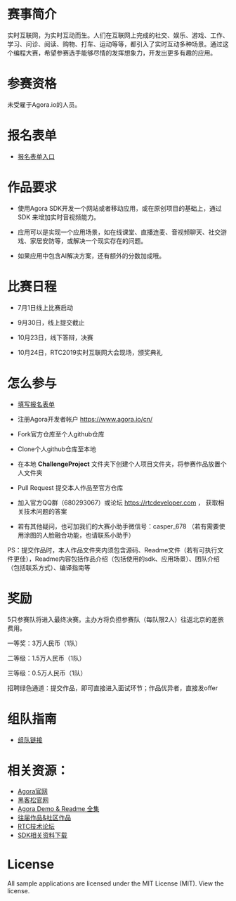 
# 赛事简介

实时互联网，为实时互动而生。人们在互联网上完成的社交、娱乐、游戏、工作、学习、问诊、阅读、购物、打车、运动等等，都引入了实时互动多种场景。通过这个编程大赛，希望参赛选手能够尽情的发挥想象力，开发出更多有趣的应用。

# 参赛资格

未受雇于Agora.io的人员。

# 报名表单
* [报名表单入口](https://www.huodongxing.com/event/8500759008100)

# 作品要求

* 使用Agora SDK开发一个网站或者移动应用，或在原创项目的基础上，通过 SDK 来增加实时音视频能力。

* 应用可以是实现一个应用场景，如在线课堂、直播连麦、音视频聊天、社交游戏、家居安防等，或解决一个现实存在的问题。

* 如果应用中包含AI解决方案，还有额外的分数加成哦。

# 比赛日程

* 7月1日线上比赛启动

* 9月30日，线上提交截止

* 10月23日，线下答辩，决赛

* 10月24日，RTC2019实时互联网大会现场，颁奖典礼

# 怎么参与
* [填写报名表单](https://www.huodongxing.com/event/8500759008100)

* 注册Agora开发者帐户 https://www.agora.io/cn/

* Fork官方仓库至个人github仓库

* Clone个人github仓库至本地

* 在本地 ****ChallengeProject**** 文件夹下创建个人项目文件夹，将参赛作品放置个人文件夹

* Pull Request 提交本人作品至官方仓库

* 加入官方QQ群（680293067）或论坛 https://rtcdeveloper.com ， 获取相关技术问题的答案

* 若有其他疑问，也可加我们的大赛小助手微信号：casper_678 （若有需要使用涂图的人脸融合功能，也请联系小助手）

PS：提交作品时，本人作品文件夹内须包含源码、Readme文件（若有可执行文件更佳），Readme内容包括作品介绍（包括使用的sdk、应用场景）、团队介绍（包括联系方式）、编译指南等


# 奖励

5只参赛队将进入最终决赛。主办方将负担参赛队（每队限2人）往返北京的差旅费用。

一等奖：3万人民币（1队）

二等级：1.5万人民币（1队）

三等级：0.5万人民币（1队）

招聘绿色通道：提交作品，即可直接进入面试环节；作品优异者，直接发offer


# 组队指南
* [组队链接](https://github.com/AgoraIO-Community/AI-in-RTC_ProgrammingChallenge/wiki)

# 相关资源：
* [Agora官网](https://www.agora.io/cn/)
* [黑客松官网](https://webrtc.org.cn/ai-in-rtc/)
* [Agora Demo & Readme 全集](https://rtcdeveloper.com/t/topic/12820)
* [往届作品&社区作品](https://github.com/AgoraIO-Community)
* [RTC技术论坛](https://rtcdeveloper.com/)
* [SDK相关资料下载](https://docs.agora.io/cn/Agora%20Platform/downloads)


# License
All sample applications are licensed under the MIT License (MIT). View the license.
